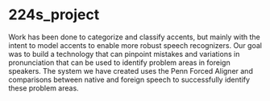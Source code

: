 224s_project
============

Work has been done to categorize and classify accents, but mainly with the intent to model accents to enable more robust speech recognizers. Our goal was to build a technology that can pinpoint mistakes and variations in pronunciation that can be used to identify problem areas in foreign speakers. The system we have created uses the Penn Forced Aligner and comparisons between native and foreign speech to successfully identify these problem areas. 
